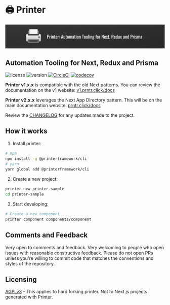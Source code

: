 # 🖨️ Printer

![Printer Banner](./banner.jpg "Printer Banner")

## Automation Tooling for Next, Redux and Prisma

![license](https://img.shields.io/badge/license-AGPLv3-blue.svg)
![version](https://img.shields.io/badge/version-2.1.1-blue.svg)
[![CircleCI](https://circleci.com/gh/PrinterFramework/CLI.svg?style=svg)](https://circleci.com/gh/PrinterFramework/CLI)
[![codecov](https://codecov.io/gh/PrinterFramework/CLI/branch/master/graph/badge.svg)](https://codecov.io/gh/PrinterFramework/CLI)

**Printer v1.x.x** is compatible with the old Next patterns. You can review the documentation on the v1 website: [v1.prntr.click/docs](https://v1.prntr.click/docs)

**Printer v2.x.x** leverages the Next App Directory pattern. This will be on the main documentation website: [prntr.click/docs](https://prntr.click/docs)

Review the [CHANGELOG](./CHANGELOG.md) for any updates made to the project.

## How it works

1. Install printer:

```bash
# npm
npm install -g @printerframework/cli
# yarn
yarn global add @printerframework/cli
```

2. Create a new project:

```bash
printer new printer-sample
cd printer-sample
```

3. Start developing:

```bash
# Create a new component
printer component components/component
```

## Comments and Feedback

Very open to comments and feedback. Very welcoming to people who open issues with reasonable constructive feedback. Please do not open PRs unless you're willing to commit code that matches the conventions and styles of the repository.

## Licensing

[AGPLv3](./LICENSE) - This applies to hard forking printer. Not to Next.js projects generated with Printer.
